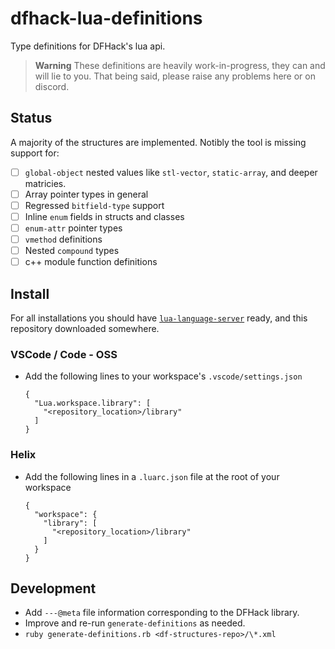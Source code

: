 # dfhack-lua-definitions

Type definitions for DFHack's lua api.

> **Warning**
> These definitions are heavily work-in-progress, they can and will lie to you.
> That being said, please raise any problems here or on discord.

## Status

A majority of the structures are implemented. Notibly the tool is missing
support for:

- [ ] `global-object` nested values like `stl-vector`, `static-array`, and
deeper matricies.
- [ ] Array pointer types in general
- [ ] Regressed `bitfield-type` support
- [ ] Inline `enum` fields in structs and classes
- [ ] `enum-attr` pointer types
- [ ] `vmethod` definitions
- [ ] Nested `compound` types
- [ ] c++ module function definitions

## Install

For all installations you should have 
[`lua-language-server`](https://github.com/LuaLS/lua-language-server) ready,
and this repository downloaded somewhere.

### VSCode / Code - OSS

- Add the following lines to your workspace's `.vscode/settings.json`
  ```
  {
    "Lua.workspace.library": [
      "<repository_location>/library"
    ]
  }
  ```

### Helix

- Add the following lines in a `.luarc.json` file at the root of your workspace
  ```
  {
    "workspace": {
      "library": [
        "<repository_location>/library"
      ]
    }
  }
  ```

## Development

- Add `---@meta` file information corresponding to the DFHack library.
- Improve and re-run `generate-definitions` as needed.
- `ruby generate-definitions.rb <df-structures-repo>/\*.xml`
